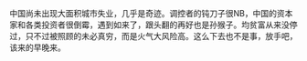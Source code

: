 中国尚未出现大面积城市失业，几乎是奇迹。调控者的钝刀子很NB，中国的资本家和各类投资者很倒霉，遇到如来了，跟头翻的再好也是孙猴子。均贫富从来没停过，只不过被照顾的未必真穷，而是火气大风险高。这么下去也不是事，放手吧，该来的早晚来。 ​​​​


